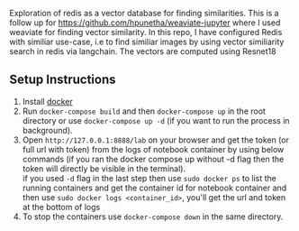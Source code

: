 Exploration of redis as a vector database for finding similarities. This is a follow up for https://github.com/hpunetha/weaviate-jupyter where I used weaviate for finding vector similarity.
In this repo, I have configured Redis with similiar use-case, i.e to find similiar images by using vector similiarity search in redis via langchain. The vectors are computed using Resnet18

## Setup Instructions
1. Install [docker](https://docs.docker.com/get-docker/)
2. Run `docker-compose build` and then `docker-compose up` in the root directory or use `docker-compose up -d` (if you want to run the process in background).
3. Open `http://127.0.0.1:8888/lab` on your browser and get the token (or full url with token) from the logs of notebook container by using below commands (if you ran the docker compose up without -d flag then the token will directly be visible in the terminal).    
if you used `-d` flag in the last step then use `sudo docker ps` to list the running containers and get the container id for notebook container and then use  `sudo docker logs <container_id>`, you'll get the url and token at the bottom of logs 
4. To stop the containers use `docker-compose down` in the same directory.

